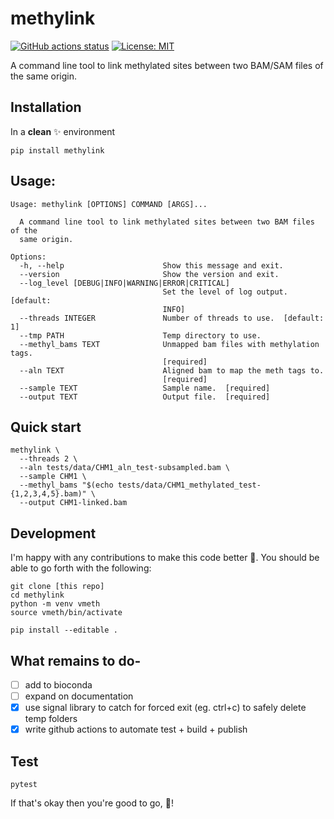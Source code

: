 # methylink
[![GitHub actions status](https://github.com/projectoriented/methylink/workflows/Tests/badge.svg?branch=main)](https://github.com/projectoriented/methylink/actions?query=branch%3Amain+workflow%3ATests)
[![License: MIT](https://img.shields.io/badge/License-MIT-yellow.svg)](https://github.com/projectoriented/methylink/blob/main/LICENSE)

A command line tool to link methylated sites between two BAM/SAM files of the same origin.

## Installation
In a **clean** :sparkles: environment
```shell
pip install methylink
```

## Usage:
```shell 
Usage: methylink [OPTIONS] COMMAND [ARGS]...

  A command line tool to link methylated sites between two BAM files of the
  same origin.

Options:
  -h, --help                      Show this message and exit.
  --version                       Show the version and exit.
  --log_level [DEBUG|INFO|WARNING|ERROR|CRITICAL]
                                  Set the level of log output.  [default:
                                  INFO]
  --threads INTEGER               Number of threads to use.  [default: 1]
  --tmp PATH                      Temp directory to use.
  --methyl_bams TEXT              Unmapped bam files with methylation tags.
                                  [required]
  --aln TEXT                      Aligned bam to map the meth tags to.
                                  [required]
  --sample TEXT                   Sample name.  [required]
  --output TEXT                   Output file.  [required]

```

## Quick start
```shell
methylink \
  --threads 2 \
  --aln tests/data/CHM1_aln_test-subsampled.bam \
  --sample CHM1 \
  --methyl_bams "$(echo tests/data/CHM1_methylated_test-{1,2,3,4,5}.bam)" \
  --output CHM1-linked.bam
```

## Development
I'm happy with any contributions to make this code better :muscle:. You should be able to go forth with the following:
```shell
git clone [this repo]
cd methylink
python -m venv vmeth
source vmeth/bin/activate

pip install --editable .
```

## What remains to do-
- [ ] add to bioconda
- [ ] expand on documentation
- [x] use signal library to catch for forced exit (eg. ctrl+c) to safely delete temp folders
- [x] write github actions to automate test + build + publish

## Test
```shell
pytest
```
If that's okay then you're good to go, :tada:!
